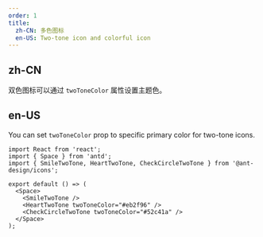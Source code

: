 ```yaml
---
order: 1
title:
  zh-CN: 多色图标
  en-US: Two-tone icon and colorful icon
---
```


## zh-CN

双色图标可以通过 `twoToneColor` 属性设置主题色。

## en-US

You can set `twoToneColor` prop to specific primary color for two-tone icons.

```tsx
import React from 'react';
import { Space } from 'antd';
import { SmileTwoTone, HeartTwoTone, CheckCircleTwoTone } from '@ant-design/icons';

export default () => (
  <Space>
    <SmileTwoTone />
    <HeartTwoTone twoToneColor="#eb2f96" />
    <CheckCircleTwoTone twoToneColor="#52c41a" />
  </Space>
);
```
